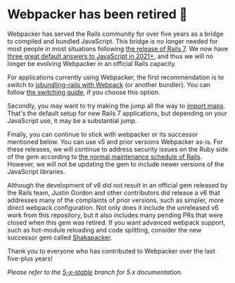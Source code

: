 # Webpacker has been retired 🌅

Webpacker has served the Rails community for over five years as a bridge to compiled and bundled JavaScript. This bridge is no longer needed for most people in most situations following [the release of Rails 7](https://rubyonrails.org/2021/12/15/Rails-7-fulfilling-a-vision). We now have [three great default answers to JavaScript in 2021+](https://world.hey.com/dhh/rails-7-will-have-three-great-answers-to-javascript-in-2021-8d68191b), and thus we will no longer be evolving Webpacker in an official Rails capacity.

For applications currently using Webpacker, the first recommendation is to switch to [jsbundling-rails with Webpack](https://github.com/rails/jsbundling-rails/) (or another bundler). You can follow [the switching guide](https://github.com/rails/jsbundling-rails/blob/main/docs/switch_from_webpacker.md), if you choose this option.

Secondly, you may want to try making the jump all the way to [import maps](https://github.com/rails/importmap-rails/). That's the default setup for new Rails 7 applications, but depending on your JavaScript use, it may be a substantial jump.

Finally, you can continue to stick with webpacker or its successor mentioned below. You can use v5 and prior versions Webpacker as-is. For these releases, we will continue to address security issues on the Ruby side of the gem according to [the normal maintenance schedule of Rails](https://guides.rubyonrails.org/maintenance_policy.html#security-issues). However, we will not be updating the gem to include newer versions of the JavaScript libraries.

Although the development of v6 did not result in an official gem released by the Rails team, Justin Gordon and other contributors did release a v6 that addresses many of the complaints of prior versions, such as simpler, more direct webpack configuration. Not only does it include the unreleased v6 work from this repository, but it also includes many pending PRs that were closed when this gem was retired. If you want advanced webpack support, such as hot-module reloading and code splitting, consider the new successor gem called [Shakapacker](https://github.com/shakacode/shakapacker).

Thank you to everyone who has contributed to Webpacker over the last five-plus years!

_Please refer to the [5-x-stable](https://github.com/rails/webpacker/tree/5-x-stable) branch for 5.x documentation._
